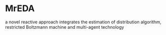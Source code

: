 # MrEDA
a novel reactive approach integrates the estimation of distribution algorithm, restricted Boltzmann machine and multi-agent technology
